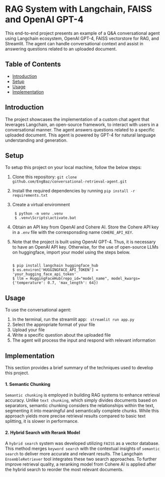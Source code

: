 # RAG System with Langchain, FAISS and OpenAI GPT-4

This end-to-end project presents an example of a Q&A conversational agent using Langchain ecosystem, OpenAI GPT-4, FAISS vectorstore for RAG, and Streamlit.
The agent can handle conversational context and assist in answering questions related to an uploaded document.

## Table of Contents

- [Introduction](#introduction)
- [Setup](#setup)
- [Usage](#usage)
- [Implementation](#Implementation)

## Introduction
The project showcases the implementation of a custom chat agent that leverages Langchain, an open-source framework, to interact with users in a conversational manner. The agent answers questions related to a specific uploaded document. This agent is powered by GPT-4 for natural language understanding and generation.

## Setup

To setup this project on your local machine, follow the below steps:
1. Clone this repository: <code>git clone github.com/EngBaz/conversational-retrieval-agent.git</code>
    
2. Install the required dependencies by running <code>pip install -r requirements.txt</code>

3. Create a virtual enviromnent
   ```console
    $ python -m venv .venv
    $ .venv\Scripts\activate.bat
    ```

4. Obtain an API key from OpenAI and Cohere AI. Store the Cohere API key in a <code>.env</code> file with the corresponsding name <code>COHERE_API_KEY</code>.
    
5. Note that the project is built using OpenAI GPT-4. Thus, it is necessary to have an OpenAI API key. Otherwise, for the use of open-source LLMs on huggingface, import your model using the steps below.
    ```console
    
    $ pip install langchain huggingface_hub
    $ os.environ['HUGGINGFACE_API_TOKEN'] = 'your_hugging_face_api_token'
    $ llm = HuggingFaceHub(repo_id="model_name", model_kwargs={'temperature': 0.7, 'max_length': 64})
    ```

## Usage

To use the conversational agent:
1. In the terminal, run the streamlit app: <code> streamlit run app.py </code>
2. Select the appropriate format of your file 
3. Upload your file
4. Write a specific question about the uploaded file
5. The agent will process the input and respond with relevant information

## Implementation

This section provides a brief summary of the techniques used to develop this project.

#### 1. Semantic Chunking

<code>Semantic chunking</code> is employed in building RAG systems to enhance retrieval accuracy. Unlike <code>text chunking</code>, which simply divides documents based on separators, semantic chunking considers the relationships within the text, segmenting it into meaningful and semantically complete chunks. While this approach yields more precise retrieval results compared to basic text splitting, it is slower in performance.

#### 2. Hybrid Search with Rerank Model

A <code>hybrid search</code> system was developed utilizing <code>FAISS</code> as a vector database. This method merges <code>keyword search</code> with the contextual insights of <code>semantic search</code> to deliver more accurate and relevant results. The Langchain <code>EnsembleRetriever</code> tool integrates these two search approaches. To further improve retrieval quality, a reranking model from Cohere AI is applied after the hybrid search to reorder the most relevant documents.

   
